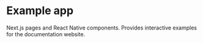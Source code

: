 # Example app

Next.js pages and React Native components. Provides interactive examples for the documentation website.
